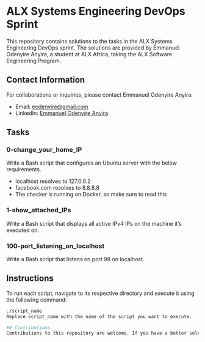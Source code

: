 # ALX Systems Engineering DevOps Sprint

This repository contains solutions to the tasks in the ALX Systems Engineering DevOps sprint. The solutions are provided by Emmanuel Odenyire Anyira, a student at ALX Africa, taking the ALX Software Engineering Program.

## Contact Information

For collaborations or inquiries, please contact Emmanuel Odenyire Anyira:
- Email: eodenyire@gmail.com
- LinkedIn: [Emmanuel Odenyire Anyira](https://www.linkedin.com/in/emmanuelodenyire/)

## Tasks

### 0-change_your_home_IP

Write a Bash script that configures an Ubuntu server with the below requirements.

- localhost resolves to 127.0.0.2
- facebook.com resolves to 8.8.8.8
- The checker is running on Docker, so make sure to read this

### 1-show_attached_IPs

Write a Bash script that displays all active IPv4 IPs on the machine it’s executed on.

### 100-port_listening_on_localhost

Write a Bash script that listens on port 98 on localhost.

## Instructions

To run each script, navigate to its respective directory and execute it using the following command:

```bash
./script_name
Replace script_name with the name of the script you want to execute.

## Contributions
Contributions to this repository are welcome. If you have a better solution or want to improve the existing solutions, feel free to submit a pull request.

